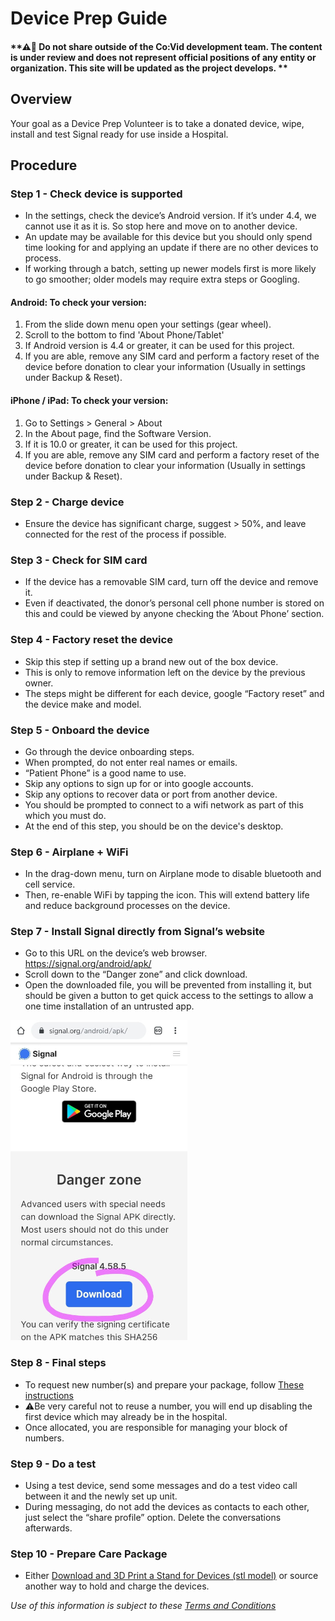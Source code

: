 # Device Prep Guide

#### **⚠🛑 Do not share outside of the Co:Vid development team. The content is under review and does not represent official positions of any entity or organization. This site will be updated as the project develops. **

## Overview

Your goal as a Device Prep Volunteer is to take a donated device, wipe, install and test Signal ready for use inside a Hospital.

## Procedure

### Step 1 - Check device is supported
- In the settings, check the device’s Android version. If it’s under 4.4, we cannot use it as it is. So stop here and move on to another device.
- An update may be available for this device but you should only spend time looking for and applying an update if there are no other devices to process.
- If working through a batch, setting up newer models first is more likely to go smoother; older models may require extra steps or Googling.

#### Android: To check your version:
1. From the slide down menu open your settings (gear wheel).
2. Scroll to the bottom to find 'About Phone/Tablet'
3. If Android version is 4.4 or greater, it can be used for this project.
4. If you are able, remove any SIM card and perform a factory reset of the device before donation to clear your information (Usually in settings under Backup & Reset).

#### iPhone / iPad: To check your version:
1. Go to Settings > General > About
2. In the About page, find the Software Version.
3. If it is 10.0 or greater, it can be used for this project.
4. If you are able, remove any SIM card and perform a factory reset of the device before donation to clear your information (Usually in settings under Backup & Reset).


### Step 2 - Charge device
- Ensure the device has significant charge, suggest > 50%, and leave connected for the rest of the process if possible.

### Step 3 - Check for SIM card
- If the device has a removable SIM card, turn off the device and remove it. 
- Even if deactivated, the donor’s personal cell phone number is stored on this and could be viewed by anyone checking the ‘About Phone’ section.

### Step 4 - Factory reset the device
- Skip this step if setting up a brand new out of the box device.
- This is only to remove information left on the device by the previous owner.
- The steps might be different for each device, google “Factory reset” and the device make and model.

### Step 5 - Onboard the device
- Go through the device onboarding steps.
- When prompted, do not enter real names or emails.
- “Patient Phone” is a good name to use.
- Skip any options to sign up for or into google accounts.
- Skip any options to recover data or port from another device.
- You should be prompted to connect to a wifi network as part of this which you must do.
- At the end of this step, you should be on the device's desktop.

### Step 6 - Airplane + WiFi
- In the drag-down menu, turn on Airplane mode to disable bluetooth and cell service.
- Then, re-enable WiFi by tapping the icon. This will extend battery life and reduce background processes on the device.

### Step 7 - Install Signal directly from Signal’s website
- Go to this URL on the device’s web browser. https://signal.org/android/apk/
- Scroll down to the “Danger zone” and click download.
- Open the downloaded file, you will be prevented from installing it, but should be given a button to get quick access to the settings to allow a one time installation of an untrusted app.

![Danger zone](assets/deviceprep/dangerzone.png)

### Step 8 - Final steps
- To request new number(s) and prepare your package, follow [These instructions](documents/cvt_final_device_setup.pdf)
- ⚠️Be very careful not to reuse a number, you will end up disabling the first device which may already be in the hospital.
- Once allocated, you are responsible for managing your block of numbers.

### Step 9 - Do a test
- Using a test device, send some messages and do a test video call between it and the newly set up unit.
- During messaging, do not add the devices as contacts to each other, just select the “share profile” option. Delete the conversations afterwards.

### Step 10 - Prepare Care Package
- Either [Download and 3D Print a Stand for Devices (stl model)](assets/cvt_device_holder_model.stl) or source another way to hold and charge the devices.


*Use of this information is subject to these [Terms and Conditions](terms_conditions.md)* 